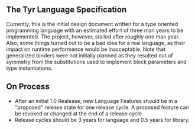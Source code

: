 ## The Tyr Language Specification

Currently, this is the initial design document written for a type oriented programming language with an estimated effort of three man years to be implemented.
The project, however, stalled after roughly one man year.
Also, some things turned out to be a bad idea for a real language, as their impact on runtime performance would be inacceptable.
Note that generalized binders were not initially planned as they resulted out of symmetry from the substitutions used to implement block parameters and type instantiations.


## On Process
- After an initial 1.0 Realease, new Language Features should be in a "proposed" release state for one release cycle. A proposed feature can be revoked or changed at the end of a release cycle.
- Release cycles should be 3 years for language and 0.5 years for library.
